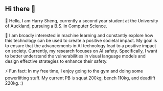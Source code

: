 ## Hi there 👋

<!--
**Harry-Sheng/harry-sheng** is a ✨ _special_ ✨ repository because its `README.md` (this file) appears on your GitHub profile.

Here are some ideas to get you started:

- 🔭 I’m currently working on ...
- 🌱 I’m currently learning ...
- 👯 I’m looking to collaborate on ...
- 🤔 I’m looking for help with ...
- 💬 Ask me about ...
- 📫 How to reach me: ...
- 😄 Pronouns: ...
- ⚡ Fun fact: ...
-->

👋 Hello, I am Harry Sheng, currently a second year student at the University of Auckland, pursuing a B.S. in Computer Science.

🔭 I am broadly interested in machine learning and constantly explore how this technology can be used to create a positive societal impact. My goal is to ensure that the advancements in AI technology lead to a positive impact on society. Currently, my research focuses on AI safety. Specifically, I want to better understand the vulnerabilities in visual language models and design effective strategies to enhance their safety.

⚡ Fun fact: In my free time, I enjoy going to the gym and doing some powerlifting stuff. My current PB is squat 200kg, bench 110kg, and deadlift 220kg. :)
